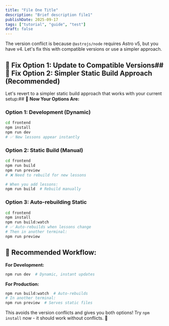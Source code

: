 ```yaml
---
title: "File One Title"
description: "Brief description file1"
publishDate: 2025-09-17
tags: ["tutorial", "guide", "test"]
draft: false
---
```

The version conflict is because `@astrojs/node` requires Astro v5, but you have v4. Let's fix this with compatible versions or use a simpler approach.

## 🔧 **Fix Option 1: Update to Compatible Versions**## 🚀 **Fix Option 2: Simpler Static Build Approach (Recommended)**

Let's revert to a simpler static build approach that works with your current setup:## 🎯 **Now Your Options Are:**

### **Option 1: Development (Dynamic)**
```bash
cd frontend
npm install
npm run dev
# ✅ New lessons appear instantly
```

### **Option 2: Static Build (Manual)**
```bash
cd frontend
npm run build
npm run preview
# ❌ Need to rebuild for new lessons

# When you add lessons:
npm run build  # Rebuild manually
```

### **Option 3: Auto-rebuilding Static**
```bash
cd frontend
npm install
npm run build:watch
# ✅ Auto-rebuilds when lessons change
# Then in another terminal:
npm run preview
```

## 🚀 **Recommended Workflow:**

**For Development:**
```bash
npm run dev  # Dynamic, instant updates
```

**For Production:**
```bash
npm run build:watch  # Auto-rebuilds 
# In another terminal:
npm run preview  # Serves static files
```

This avoids the version conflicts and gives you both options! Try `npm install` now - it should work without conflicts. 🎉